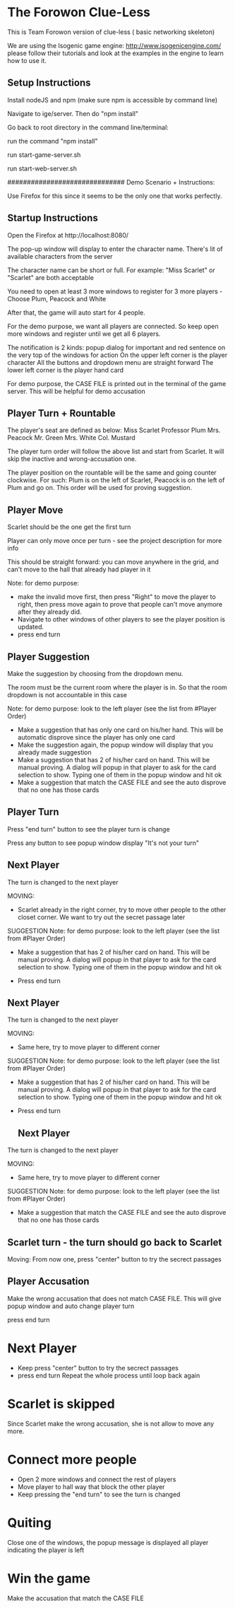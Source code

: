 # The Forowon Clue-Less

This is Team Forowon version of clue-less ( basic networking skeleton)

We are using the Isogenic game engine: http://www.isogenicengine.com/
please follow their tutorials and look at the examples in the engine to learn how to use it.

## Setup Instructions

Install nodeJS and npm (make sure npm is accessible by command line)

Navigate to ige/server. Then do "npm install"

Go back to root directory in the command line/terminal:

run the command "npm install"

run start-game-server.sh

run start-web-server.sh

############################## Demo Scenario + Instructions: 

Use Firefox for this since it seems to be the only one that works perfectly.


## Startup Instructions

Open the Firefox at http://localhost:8080/

The pop-up window will display to enter the character name. There's lit of available characters from the server

The character name can be short or full. For example: "Miss Scarlet" or "Scarlet" are both acceptable

You need to open at least 3 more windows to register for 3 more players - Choose Plum, Peacock and White

After that, the game will auto start for 4 people. 

For the demo purpose, we want all players are connected. So keep open more windows and register until we get all 6 players.

The notification is 2 kinds: popup dialog for important and red sentence on the very top of the windows for action
On the upper left corner is the player character
All the buttons and dropdown menu are straight forward
The lower left corner is the player hand card

For demo purpose, the CASE FILE is printed out in the terminal of the game server. This will be helpful for demo accusation

## Player Turn + Rountable

The player's seat are defined as below:
Miss Scarlet
Professor Plum
Mrs. Peacock
Mr. Green
Mrs. White
Col. Mustard

The player turn order will follow the above list and start from Scarlet. It will skip the inactive and wrong-accusation one.

The player position on the rountable will be the same and going counter clockwise. For such: Plum is on the left of Scarlet, Peacock is on the left of Plum and go on. This order will be used for proving suggestion.

## Player Move

Scarlet should be the one get the first turn

Player can only move once per turn - see the project description for more info

This should be straight forward: you can move anywhere in the grid, and can't move to the hall that already had player in it

Note: for demo purpose: 
 - make the invalid move first, then press "Right" to move the player to right, then press move again to prove that people can't move anymore after they already did.
 - Navigate to other windows of other players to see the player position is updated.
 - press end turn

## Player Suggestion
Make the suggestion by choosing from the dropdown menu.

The room must be the current room where the player is in. So that the room dropdown is not accountable in this case

Note: for demo purpose: look to the left player (see the list from #Player Order)
 - Make a suggestion that has only one card on his/her hand. This will be automatic disprove since the player has only one card
 - Make the suggestion again, the popup window will display that you already made suggestion
 - Make a suggestion that has 2 of his/her card on hand. This will be manual proving. A dialog will popup in that player to ask for the card selection to show. Typing one of them in the popup window and hit ok
 - Make a suggestion that match the CASE FILE and see the auto disprove that no one has those cards
 
 ## Player Turn
 Press "end turn" button to see the player turn is change
 
 Press any button to see popup window display "It's not your turn"
 
 ## Next Player
 The turn is changed to the next player
 
 MOVING: 
 - Scarlet already in the right corner, try to move other people to the other closet corner. We want to try out the secret passage later
 
 SUGGESTION
 Note: for demo purpose: look to the left player (see the list from #Player Order)

 - Make a suggestion that has 2 of his/her card on hand. This will be manual proving. A dialog will popup in that player to ask for the card selection to show. Typing one of them in the popup window and hit ok
 
 - Press end turn
 
  ## Next Player
 The turn is changed to the next player
 
 MOVING: 
 - Same here, try to move player to different corner
 
 SUGGESTION
 Note: for demo purpose: look to the left player (see the list from #Player Order)

 - Make a suggestion that has 2 of his/her card on hand. This will be manual proving. A dialog will popup in that player to ask for the card selection to show. Typing one of them in the popup window and hit ok
 
 - Press end turn
 
   ## Next Player
 The turn is changed to the next player
 
 MOVING: 
 - Same here, try to move player to different corner
 
 SUGGESTION
 Note: for demo purpose: look to the left player (see the list from #Player Order)
 - Make a suggestion that match the CASE FILE and see the auto disprove that no one has those cards
 
 ## Scarlet turn - the turn should go back to Scarlet
 Moving:
 From now one, press "center" button to try the secrect passages
 
 ## Player Accusation
 Make the wrong accusation that does not match CASE FILE. This will give popup window and auto change player turn
 
 press end turn
 
 # Next Player
 - Keep press "center" button to try the secrect passages
 - press end turn
 Repeat the whole process until loop back again
 
 # Scarlet is skipped
 Since Scarlet make the wrong accusation, she is not allow to move any more.
 
 # Connect more people
 - Open 2 more windows and connect the rest of players
 - Move player to hall way that block the other player
 - Keep pressing the "end turn" to see the turn is changed
 
 # Quiting
 Close one of the windows, the popup message is displayed all player indicating the player is left
 
 # Win the game
 Make the accusation that match the CASE FILE

